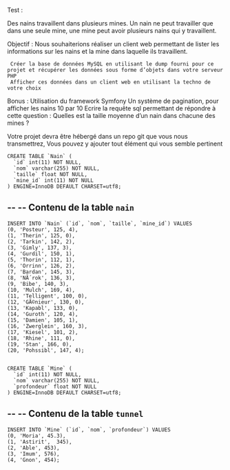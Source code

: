 Test :

Des nains travaillent dans plusieurs mines. 
Un nain ne peut travailler que dans une seule mine, une mine peut avoir plusieurs nains qui y travaillent.

Objectif :
Nous souhaiterions réaliser un client web permettant de lister les informations sur les nains et la mine dans laquelle ils travaillent.

	 Créer la base de données MySQL en utilisant le dump fourni pour ce projet et récupérer les données sous forme d’objets dans votre serveur PHP
	 Afficher ces données dans un client web en utilisant la techno de votre choix


Bonus : 
Utilisation du framework Symfony
Un système de pagination, pour afficher les nains 10 par 10 
Ecrire la requête sql permettant de répondre à cette question :
Quelles est la taille moyenne d’un nain dans chacune des mines ?

Votre projet devra être hébergé dans un repo git que vous nous transmettrez, Vous pouvez y ajouter tout élément qui vous semble pertinent




```
CREATE TABLE `Nain` (
  `id` int(11) NOT NULL,
  `nom` varchar(255) NOT NULL,
  `taille` float NOT NULL,
  `mine_id` int(11) NOT NULL
) ENGINE=InnoDB DEFAULT CHARSET=utf8;
```
--
-- Contenu de la table `nain`
--
```
INSERT INTO `Nain` (`id`, `nom`, `taille`, `mine_id`) VALUES
(0, 'Posteur', 125, 4),
(1, 'Therin', 125, 0),
(2, 'Tarkin', 142, 2),
(3, 'Gimly', 137, 3),
(4, 'Gurdil', 150, 1),
(5, 'Thorin', 112, 1),
(6, 'Orrinn', 126, 2),
(7, 'Bardan', 145, 3),
(8, 'NÃ´rok', 136, 3),
(9, 'Bibe', 140, 3),
(10, 'Mulch', 169, 4),
(11, 'Telligent', 100, 0),
(12, 'GÃ©nieur', 130, 0),
(13, 'Kapabl', 133, 0),
(14, 'Guroth', 120, 4),
(15, 'Damien', 105, 1),
(16, 'Zwerglein', 160, 3),
(17, 'Kiesel', 101, 2),
(18, 'Rhine', 111, 0),
(19, 'Stan', 166, 0),
(20, 'Pohssibl', 147, 4);


CREATE TABLE `Mine` (
  `id` int(11) NOT NULL,
  `nom` varchar(255) NOT NULL,
  `profondeur` float NOT NULL
) ENGINE=InnoDB DEFAULT CHARSET=utf8;
```
--
-- Contenu de la table `tunnel`
--
```
INSERT INTO `Mine` (`id`, `nom`, `profondeur`) VALUES
(0, 'Moria', 45.3),
(1, 'Astirit',  345),
(2, 'Able', 453),
(3, 'Imum', 576),
(4, 'Gnon', 454);
```